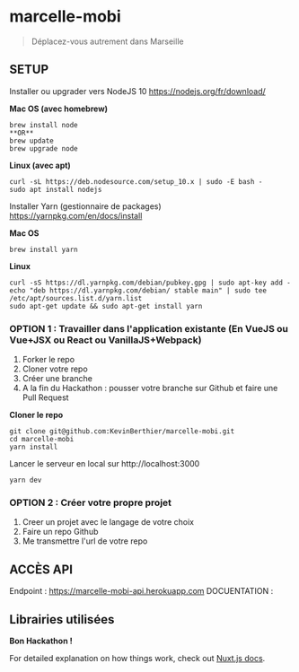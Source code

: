 # marcelle-mobi

> Déplacez-vous autrement dans Marseille

## SETUP

Installer ou upgrader vers NodeJS 10 https://nodejs.org/fr/download/ 

**Mac OS (avec homebrew)**
```
brew install node
**OR**
brew update 
brew upgrade node
```

**Linux (avec apt)**
```
curl -sL https://deb.nodesource.com/setup_10.x | sudo -E bash -
sudo apt install nodejs
```

Installer Yarn (gestionnaire de packages) https://yarnpkg.com/en/docs/install

**Mac OS**
```
brew install yarn 
```

**Linux**
```
curl -sS https://dl.yarnpkg.com/debian/pubkey.gpg | sudo apt-key add -
echo "deb https://dl.yarnpkg.com/debian/ stable main" | sudo tee /etc/apt/sources.list.d/yarn.list
sudo apt-get update && sudo apt-get install yarn
```

### OPTION 1 : Travailler dans l'application existante (En VueJS ou Vue+JSX ou React ou VanillaJS+Webpack)

1. Forker le repo
2. Cloner votre repo 
3. Créer une branche
4. A la fin du Hackathon : pousser votre branche sur Github et faire une Pull Request

**Cloner le repo**
```
git clone git@github.com:KevinBerthier/marcelle-mobi.git 
cd marcelle-mobi
yarn install
```
Lancer le serveur en local sur http://localhost:3000
```
yarn dev
```

### OPTION 2 : Créer votre propre projet

1. Creer un projet avec le langage de votre choix
2. Faire un repo Github
3. Me transmettre l'url de votre repo


## ACCÈS API

Endpoint : https://marcelle-mobi-api.herokuapp.com
DOCUENTATION : 

## Librairies utilisées



**Bon Hackathon !**

For detailed explanation on how things work, check out [Nuxt.js docs](https://nuxtjs.org).
